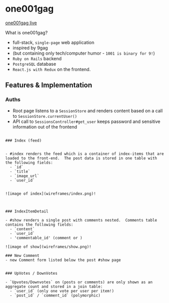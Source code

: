 # one001gag

[one001gag live][heroku]

[heroku]: http://one001gag.herokuapp.com/

What is one001gag?
 - full-stack, `single-page` web application
 - inspired by 9gag
 - (but containing only tech/computer humor - `1001 is binary for 9!`)
 - `Ruby on Rails` backend
 - `PostgreSQL` database
 - `React.js with Redux` on the frontend.  

## Features & Implementation

### Auths

 - Root page listens to a `SessionStore` and renders content based on a call to `SessionStore.currentUser()`
 - API call to `SessionsController#get_user` keeps password and sensitive information out of the frontend

  ```

### Index (feed)


  - #index renders the feed which is a container of index-items that are loaded to the front-end.  The post data is stored in one table with the following fields:
    - `id`
    - `title`
    - `image_url`
    - `user_id`


![image of index](wireframes/index.png)!



### IndexItemDetail

  - #show renders a single post with comments nested.  Comments table contains the following fields:
    - `content`
    - `user_id`
    - 'commentable_id' (comment or )

![image of show](wireframes/show.png)!

### New Comment
  - new Comment form listed below the post #show page


### UpVotes / DownVotes

  - `Upvotes/Downvotes` on (posts or comments) are only shown as an aggregate count and stored in a join table:
    - `user_id` (only one vote per user per item!)
    - `post_id` / `comment_id` (polymorphic)
